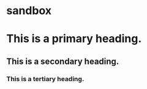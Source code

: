 sandbox
=======
# This is a primary heading.
## This is a secondary heading.
### This is a tertiary heading.
